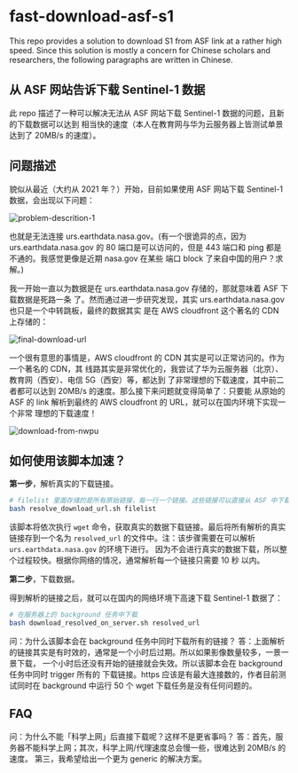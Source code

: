 # fast-download-asf-s1

This repo provides a solution to download S1 from ASF link at a rather high speed.
Since this solution is mostly a concern for Chinese scholars and researchers,
the following paragraphs are written in Chinese.

## 从 ASF 网站告诉下载 Sentinel-1 数据

此 repo 描述了一种可以解决无法从 ASF 网站下载 Sentinel-1 数据的问题，且新的下载数据可以达到
相当快的速度（本人在教育网与华为云服务器上皆测试单景达到了 20MB/s 的速度）。

## 问题描述

貌似从最近（大约从 2021 年？）开始，目前如果使用 ASF 网站下载 Sentinel-1 数据，会出现以下问题：

![problem-descrition-1](problem-description-1.png)

也就是无法连接 urs.earthdata.nasa.gov。(有一个很诡异的点，因为 urs.earthdata.nasa.gov
的 80 端口是可以访问的，但是 443 端口和 ping 都是不通的。我感觉更像是近期 nasa.gov 在某些
端口 block 了来自中国的用户？求解。)

我一开始一直以为数据是在 urs.earthdata.nasa.gov 存储的，那就意味着 ASF 下载数据是死路一条
了。然而通过进一步研究发现，其实 urs.earthdata.nasa.gov 也只是一个中转跳板，最终的数据其实
是在 AWS cloudfront 这个著名的 CDN 上存储的：

![final-download-url](final-download-url.png)

一个很有意思的事情是，AWS cloudfront 的 CDN 其实是可以正常访问的。作为一个著名的 CDN，其
线路其实是非常优化的，我尝试了华为云服务器（北京）、教育网（西安）、电信 5G（西安）等，都达到
了非常理想的下载速度，其中前二者都可以达到 20MB/s 的速度。那么接下来问题就变得简单了：只要能
从原始的 ASF 的 link 解析到最终的 AWS cloudfront 的 URL，就可以在国内环境下实现一个非常
理想的下载速度！

![download-from-nwpu](download-from-nwpu.png)

## 如何使用该脚本加速？

**第一步**，解析真实的下载链接。

```bash
# filelist 里面存储的是所有原始链接，每一行一个链接。这些链接可以直接从 ASF 中下载得到。
bash resolve_download_url.sh filelist
```

该脚本将依次执行 `wget` 命令，获取真实的数据下载链接。最后将所有解析的真实链接存到一个名为
`resolved_url` 的文件中。注：该步骤需要在可以解析 `urs.earthdata.nasa.gov` 的环境下进行。
因为不会进行真实的数据下载，所以整个过程较快。根据你网络的情况，通常解析每一个链接只需要 10 秒
以内。

**第二步**，下载数据。

得到解析的链接之后，就可以在国内的网络环境下高速下载 Sentinel-1 数据了：

```bash
# 在服务器上的 background 任务中下载
bash download_resolved_on_server.sh resolved_url
```

问：为什么该脚本会在 background 任务中同时下载所有的链接？
答：上面解析的链接其实是有时效的，通常是一个小时后过期。所以如果影像数量较多，一景一景下载，
一个小时后还没有开始的链接就会失效。所以该脚本会在 background 任务中同时 trigger 所有的
下载链接。https 应该是有最大连接数的，作者目前测试同时在 background 中运行 50 个 wget
下载任务是没有任何问题的。

## FAQ

问：为什么不能「科学上网」后直接下载呢？这样不是更省事吗？
答：首先，服务器不能科学上网；其次，科学上网/代理速度总会慢一些，很难达到 20MB/s 的速度。
第三，我希望给出一个更为 generic 的解决方案。
